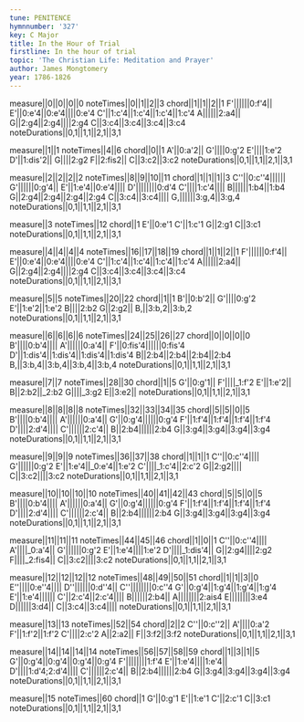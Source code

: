```yaml
---
tune: PENITENCE
hymnnumber: '327'
key: C Major
title: In the Hour of Trial
firstline: In the hour of trial
topic: 'The Christian Life: Meditation and Prayer'
author: James Mongtomery
year: 1786-1826
---
```

measure||0||0||0||0
noteTimes||0||1||2||3
chord||1||1||2||1
F'||||||0:f'4||
E'||0:e'4||0:e'4||||0:e'4
C'||1:c'4||1:c'4||1:c'4||1:c'4
A||||||2:a4||
G||2:g4||2:g4||||2:g4
C||3:c4||3:c4||3:c4||3:c4
noteDurations||0,1||1,1||2,1||3,1

measure||1||1
noteTimes||4||6
chord||0||1
A'||0:a'2||
G'||||0:g'2
E'||||1:e'2
D'||1:dis'2||
G||||2:g2
F||2:fis2||
C||3:c2||3:c2
noteDurations||0,1||1,1||2,1||3,1

measure||2||2||2||2
noteTimes||8||9||10||11
chord||1||1||1||3
C''||0:c''4||||||
G'||||||0:g'4||
E'||1:e'4||0:e'4||||
D'||||||||0:d'4
C'||||1:c'4||||
B||||||1:b4||1:b4
G||2:g4||2:g4||2:g4||2:g4
C||3:c4||3:c4||||
G,||||||3:g,4||3:g,4
noteDurations||0,1||1,1||2,1||3,1

measure||3
noteTimes||12
chord||1
E'||0:e'1
C'||1:c'1
G||2:g1
C||3:c1
noteDurations||0,1||1,1||2,1||3,1

measure||4||4||4||4
noteTimes||16||17||18||19
chord||1||1||2||1
F'||||||0:f'4||
E'||0:e'4||0:e'4||||0:e'4
C'||1:c'4||1:c'4||1:c'4||1:c'4
A||||||2:a4||
G||2:g4||2:g4||||2:g4
C||3:c4||3:c4||3:c4||3:c4
noteDurations||0,1||1,1||2,1||3,1

measure||5||5
noteTimes||20||22
chord||1||1
B'||0:b'2||
G'||||0:g'2
E'||1:e'2||1:e'2
B||||2:b2
G||2:g2||
B,||3:b,2||3:b,2
noteDurations||0,1||1,1||2,1||3,1

measure||6||6||6||6
noteTimes||24||25||26||27
chord||0||0||0||0
B'||||0:b'4||||
A'||||||0:a'4||
F'||0:fis'4||||||0:fis'4
D'||1:dis'4||1:dis'4||1:dis'4||1:dis'4
B||2:b4||2:b4||2:b4||2:b4
B,||3:b,4||3:b,4||3:b,4||3:b,4
noteDurations||0,1||1,1||2,1||3,1

measure||7||7
noteTimes||28||30
chord||1||5
G'||0:g'1||
F'||||_1:f'2
E'||1:e'2||
B||2:b2||_2:b2
G||||_3:g2
E||3:e2||
noteDurations||0,1||1,1||2,1||3,1

measure||8||8||8||8
noteTimes||32||33||34||35
chord||5||5||0||5
B'||||0:b'4||||
A'||||||0:a'4||
G'||0:g'4||||||0:g'4
F'||1:f'4||1:f'4||1:f'4||1:f'4
D'||||2:d'4||||
C'||||||2:c'4||
B||2:b4||||||2:b4
G||3:g4||3:g4||3:g4||3:g4
noteDurations||0,1||1,1||2,1||3,1

measure||9||9||9
noteTimes||36||37||38
chord||1||1||1
C''||0:c''4||||
G'||||||0:g'2
E'||1:e'4||_0:e'4||1:e'2
C'||||_1:c'4||2:c'2
G||2:g2||||
C||3:c2||||3:c2
noteDurations||0,1||1,1||2,1||3,1

measure||10||10||10||10
noteTimes||40||41||42||43
chord||5||5||0||5
B'||||0:b'4||||
A'||||||0:a'4||
G'||0:g'4||||||0:g'4
F'||1:f'4||1:f'4||1:f'4||1:f'4
D'||||2:d'4||||
C'||||||2:c'4||
B||2:b4||||||2:b4
G||3:g4||3:g4||3:g4||3:g4
noteDurations||0,1||1,1||2,1||3,1

measure||11||11||11
noteTimes||44||45||46
chord||1||0||1
C''||0:c''4||||
A'||||_0:a'4||
G'||||||0:g'2
E'||1:e'4||||1:e'2
D'||||_1:dis'4||
G||2:g4||||2:g2
F||||_2:fis4||
C||3:c2||||3:c2
noteDurations||0,1||1,1||2,1||3,1

measure||12||12||12||12
noteTimes||48||49||50||51
chord||1||1||3||0
E''||||0:e''4||||
D''||||||0:d''4||
C''||||||||0:c''4
G'||0:g'4||1:g'4||1:g'4||1:g'4
E'||1:e'4||||||
C'||2:c'4||2:c'4||||
B||||||2:b4||
A||||||||2:ais4
E||||||||3:e4
D||||||3:d4||
C||3:c4||3:c4||||
noteDurations||0,1||1,1||2,1||3,1

measure||13||13
noteTimes||52||54
chord||2||2
C''||0:c''2||
A'||||0:a'2
F'||1:f'2||1:f'2
C'||||2:c'2
A||2:a2||
F||3:f2||3:f2
noteDurations||0,1||1,1||2,1||3,1

measure||14||14||14||14
noteTimes||56||57||58||59
chord||1||3||1||5
G'||0:g'4||0:g'4||0:g'4||0:g'4
F'||||||||1:f'4
E'||1:e'4||||1:e'4||
D'||||1:d'4;2:d'4||||
C'||||||2:c'4||
B||2:b4||||||2:b4
G||3:g4||3:g4||3:g4||3:g4
noteDurations||0,1||1,1||2,1||3,1

measure||15
noteTimes||60
chord||1
G'||0:g'1
E'||1:e'1
C'||2:c'1
C||3:c1
noteDurations||0,1||1,1||2,1||3,1

